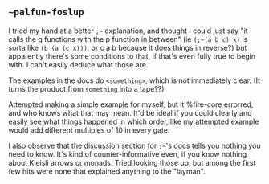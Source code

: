## `~palfun-foslup`
I tried my hand at a better `;~` explanation, and thought I could just say "it calls the q functions with the p function in between" (ie `(;~(a b c) x)` is sorta like `(b (a (c x)))`, or c a b because it does things in reverse?) but apparently there's some conditions to that, if that's even fully true to begin with. I can't easily deduce what those are.

The examples in the docs do `<something>`, which is not immediately clear. (It turns the product from `something` into a tape??)

Attempted making a simple example for myself, but it %fire-core errorred, and who knows what that may mean. It'd be ideal if you could clearly and easily see what things happened in which order, like my attempted example would add different multiples of 10 in every gate.

I also observe that the discussion section for `;~`'s docs tells you nothing you need to know. It's kind of counter-informative even, if you know nothing about Kleisli arrows or monads. Tried looking those up, but among the first few hits were none that explained anything to the "layman".